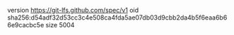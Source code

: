 version https://git-lfs.github.com/spec/v1
oid sha256:d54adf32d53cc3c4e508ca4fda5ae07db03d9cbb2da4b5f6eaa6b66e9cacbc5e
size 5004
